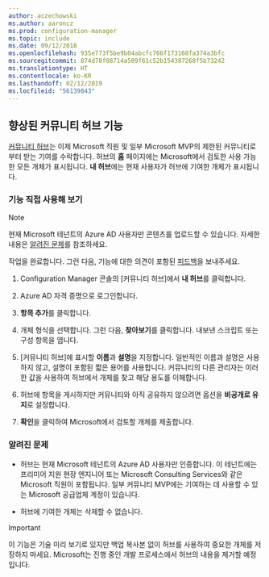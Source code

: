 ```yaml
---
author: aczechowski
ms.author: aaroncz
ms.prod: configuration-manager
ms.topic: include
ms.date: 09/12/2018
ms.openlocfilehash: 935e773f5be9b04abcfc766f173168fa374a3bfc
ms.sourcegitcommit: 874d78f08714a509f61c52b154387268f5b73242
ms.translationtype: HT
ms.contentlocale: ko-KR
ms.lasthandoff: 02/12/2019
ms.locfileid: "56139843"
---
```

## <a name="bkmk_hub"></a> 향상된 커뮤니티 허브 기능
<!--1358926-->

[커뮤니티 허브](/sccm/core/get-started/capabilities-in-technical-preview-1807#bkmk_hub)는 이제 Microsoft 직원 및 일부 Microsoft MVP의 제한된 커뮤니티로부터 받는 기여를 수락합니다. 허브의 **홈** 페이지에는 Microsoft에서 검토한 사용 가능한 모든 개체가 표시됩니다. **내 허브**에는 현재 사용자가 허브에 기여한 개체가 표시됩니다. 


### <a name="try-it-out"></a>기능 직접 사용해 보기

> [!Note]  
> 현재 Microsoft 테넌트의 Azure AD 사용자만 콘텐츠를 업로드할 수 있습니다. 자세한 내용은 [알려진 문제](#bkmk_hub-ki)를 참조하세요.  

작업을 완료합니다. 그런 다음, 기능에 대한 의견이 포함된 [피드백](/sccm/core/understand/find-help#product-feedback)을 보내주세요.

1. Configuration Manager 콘솔의 [커뮤니티 허브]에서 **내 허브**를 클릭합니다.  

2. Azure AD 자격 증명으로 로그인합니다.  

3. **항목 추가**를 클릭합니다.  

4. 개체 형식을 선택합니다. 그런 다음, **찾아보기**를 클릭합니다. 내보낸 스크립트 또는 구성 항목을 엽니다.  

5. [커뮤니티 허브]에 표시할 **이름**과 **설명**을 지정합니다. 일반적인 이름과 설명은 사용하지 않고, 설명이 포함된 짧은 용어를 사용합니다. 커뮤니티의 다른 관리자는 이러한 값을 사용하여 허브에서 개체를 찾고 해당 용도를 이해합니다.  

6. 허브에 항목을 게시하지만 커뮤니티와 아직 공유하지 않으려면 옵션을 **비공개로 유지**로 설정합니다.  

7. **확인**을 클릭하여 Microsoft에서 검토할 개체를 제출합니다.  


### <a name="bkmk_hub-ki"></a> 알려진 문제

- 허브는 현재 Microsoft 테넌트의 Azure AD 사용자만 인증합니다. 이 테넌트에는 프리미어 지원 현장 엔지니어 또는 Microsoft Consulting Services와 같은 Microsoft 직원이 포함됩니다. 일부 커뮤니티 MVP에는 기여하는 데 사용할 수 있는 Microsoft 공급업체 계정이 있습니다.  

- 허브에 기여한 개체는 삭제할 수 없습니다.  

> [!Important]  
> 이 기능은 기술 미리 보기로 있지만 백업 복사본 없이 허브를 사용하여 중요한 개체를 저장하지 마세요. Microsoft는 진행 중인 개발 프로세스에서 허브의 내용을 제거할 예정입니다.


